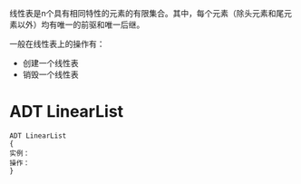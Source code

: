 线性表是n个具有相同特性的元素的有限集合。其中，每个元素（除头元素和尾元素以外）均有唯一的前驱和唯一后继。

一般在线性表上的操作有：

- 创建一个线性表
- 销毁一个线性表

# ADT LinearList

```
ADT LinearList
{
实例：
操作：
}
```

